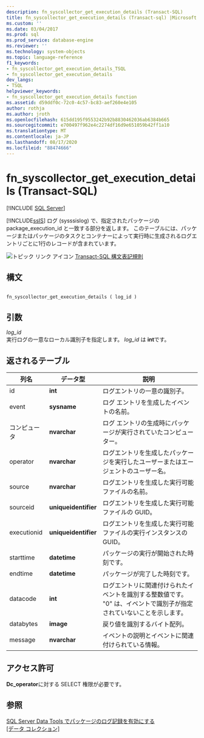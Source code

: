 ```yaml
---
description: fn_syscollector_get_execution_details (Transact-SQL)
title: fn_syscollector_get_execution_details (Transact-sql) |Microsoft Docs
ms.custom: ''
ms.date: 03/04/2017
ms.prod: sql
ms.prod_service: database-engine
ms.reviewer: ''
ms.technology: system-objects
ms.topic: language-reference
f1_keywords:
- fn_syscollector_get_execution_details_TSQL
- fn_syscollector_get_execution_details
dev_langs:
- TSQL
helpviewer_keywords:
- fn_syscollector_get_execution_details function
ms.assetid: d59ddf0c-72c0-4c57-bc83-aef260e4e105
author: rothja
ms.author: jroth
ms.openlocfilehash: 615dd195f9553242b92b8830462036ab6384b665
ms.sourcegitcommit: e700497f962e4c2274df16d9e651059b42ff1a10
ms.translationtype: MT
ms.contentlocale: ja-JP
ms.lasthandoff: 08/17/2020
ms.locfileid: "88474666"
---
```

# <a name="fn_syscollector_get_execution_details-transact-sql"></a>fn_syscollector_get_execution_details (Transact-SQL)
[!INCLUDE [SQL Server](../../includes/applies-to-version/sqlserver.md)]

  [!INCLUDE[ssIS](../../includes/ssis-md.md)] ログ (sysssislog) で、指定されたパッケージの package_execution_id と一致する部分を返します。 このテーブルには、パッケージまたはパッケージのタスクとコンテナーによって実行時に生成されるログエントリごとに1行のレコードが含まれています。  
  
 ![トピック リンク アイコン](../../database-engine/configure-windows/media/topic-link.gif "トピック リンク アイコン") [Transact-SQL 構文表記規則](../../t-sql/language-elements/transact-sql-syntax-conventions-transact-sql.md)  
  
## <a name="syntax"></a>構文  
  
```  
  
fn_syscollector_get_execution_details ( log_id )  
```  
  
## <a name="arguments"></a>引数  
 *log_id*  
 実行ログの一意なローカル識別子を指定します。 *log_id* は **int**です。  
  
## <a name="table-returned"></a>返されるテーブル  
  
|列名|データ型|説明|  
|-----------------|---------------|-----------------|  
|id|**int**|ログエントリの一意の識別子。|  
|event|**sysname**|ログ エントリを生成したイベントの名前。|  
|コンピュータ|**nvarchar**|ログ エントリの生成時にパッケージが実行されていたコンピューター。|  
|operator|**nvarchar**|ログエントリを生成したパッケージを実行したユーザーまたはエージェントのユーザー名。|  
|source|**nvarchar**|ログエントリを生成した実行可能ファイルの名前。|  
|sourceid|**uniqueidentifier**|ログエントリを生成した実行可能ファイルの GUID。|  
|executionid|**uniqueidentifier**|ログエントリを生成した実行可能ファイルの実行インスタンスの GUID。|  
|starttime|**datetime**|パッケージの実行が開始された時刻です。|  
|endtime|**datetime**|パッケージが完了した時刻です。|  
|datacode|**int**|ログエントリに関連付けられたイベントを識別する整数値です。 "0" は、イベントで識別子が指定されていないことを示します。|  
|databytes|**image**|戻り値を識別するバイト配列。|  
|message|**nvarchar**|イベントの説明とイベントに関連付けられている情報。|  
  
## <a name="permissions"></a>アクセス許可  
 **Dc_operator**に対する SELECT 権限が必要です。  
  
## <a name="see-also"></a>参照  
 [SQL Server Data Tools でパッケージのログ記録を有効にする](../../integration-services/performance/integration-services-ssis-logging.md#server_logging)   
 [[データ コレクション]](../../relational-databases/data-collection/data-collection.md)  
  
  
